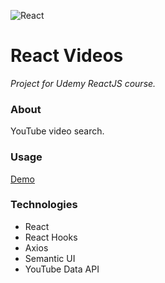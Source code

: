 ![React](https://github.com/ermondel/wiki/blob/master/files/icons48b/React48b.png)

# React Videos

_Project for Udemy ReactJS course._

### About

YouTube video search.

### Usage

[Demo](https://ermondel.github.io/react-videos)

### Technologies

- React
- React Hooks
- Axios
- Semantic UI
- YouTube Data API
